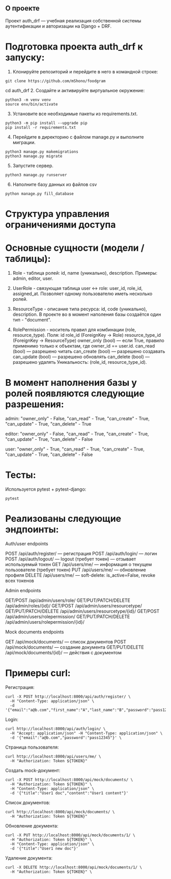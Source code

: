 ## О проекте
Проект auth_drf — учебная реализация собственной системы аутентификации и авторизации на Django + DRF.

# Подготовка проекта auth_drf к запуску:
1. Клонируйте репозиторий и перейдите в него в командной строке:
```
git clone https://github.com/mShono/foodgram
```
cd auth_drf
2. Cоздайте и активируйте виртуальное окружение:
```
python3 -m venv venv
source env/bin/activate
```
3. Установите все необходимые пакеты из requirements.txt.
```
python3 -m pip install --upgrade pip
pip install -r requirements.txt
```
4. Перейдите в директорию с файлом manage.py и выполните миграции.
```
python3 manage.py makemigrations
python3 manage.py migrate
```
5. Запустите сервер.
```
python3 manage.py runserver
```
6. Наполните базу данных из файлов csv
```
python manage.py fill_database
```

# Cтруктура управления ограничениями доступа
# Основные сущности (модели / таблицы):

1. Role - таблица ролей: id, name (уникально), description.
Примеры: admin, editor, user.

2. UserRole - связующая таблица user ↔ role: user_id, role_id, assigned_at.
Позволяет одному пользователю иметь несколько ролей.

3. ResourceType - описание типа ресурса: id, code (уникально), description.
В проекте во в момент наполения базы создаётся один тип - "document".

4. RolePermission - носитель правил для комбинации (role, resource_type). Поля:
id
role_id (ForeignKey → Role)
resource_type_id (ForeignKey → ResourceType)
owner_only (bool) — если True, правило применимо только к объектам, где owner_id == user.id.
can_read (bool) — разрешено читать
can_create (bool) — разрешено создавать
can_update (bool) — разрешено обновлять
can_delete (bool) — разрешено удалять
Уникальность: (role_id, resource_type_id).

# В момент наполнения базы у ролей появляются следующие разрешения:
admin:
    "owner_only" - False,
    "can_read" - True,
    "can_create" - True,
    "can_update" - True,
    "can_delete" - True

editor:
    "owner_only" - False,
    "can_read" - True,
    "can_create" - True,
    "can_update" - True,
    "can_delete" - False

user:
    "owner_only" - True,
    "can_read" - True,
    "can_create" - True,
    "can_update" - True,
    "can_delete" - False

# Тесты:
Используется pytest + pytest-django:
```
pytest
```

# Реализованы следующие эндпоинты:

Auth/user endpoints

POST /api/auth/register/ — регистрация
POST /api/auth/login/ — логин
POST /api/auth/logout/ — logout (требует токен) — отзывает используемый токен
GET /api/users/me/ — информация о текущем пользователе (требует токен)
PUT /api/users/me/ — обновление профиля
DELETE /api/users/me/ — soft-delete: is_active=False, revoke всех токенов

Admin endpoints

GET/POST /api/admin/users/role/
GET/PUT/PATCH/DELETE /api/admin/roles/{id}/
GET/POST /api/admin/users/resourcetype/
GET/PUT/PATCH/DELETE /api/admin/users/resourcetype/{id}/
GET/POST /api/admin/users/rolepermission/
GET/PUT/PATCH/DELETE /api/admin/users/rolepermission/{id}/

Mock documents endpoints

GET /api/mock/documents/ — список документов
POST /api/mock/documents/ — создание документа
GET/PUT/DELETE /api/mock/documents/{id}/ — действия с документом

# Примеры curl:
Регистрация:
```
curl -X POST http://localhost:8000/api/auth/register/ \
  -H "Content-Type: application/json" \
  -d '{"email":"a@b.com","first_name":"A","last_name":"B","password":"pass12345","password_confirm":"pass12345"}'
```
Login:
```
curl http://localhost:8000/api/auth/login/ \
  -H "Accept: application/json" -H "Content-Type: application/json" \
  -d '{"email":"a@b.com","password":"pass12345"}' \
```
Страница пользователя:
```
curl http://localhost:8000/api/users/me/ \
  -H "Authorization: Token ${TOKEN}"
```
Создать mock-документ:
```
curl -X POST http://localhost:8000/api/mock/documents/ \
  -H "Authorization: Token ${TOKEN}" \
  -H "Content-Type: application/json" \
  -d '{"title":"User1 doc","content":"User1 content"}'
```
Список документов:
```
curl http://localhost:8000/api/mock/documents/ \
  -H "Authorization: Token ${TOKEN}"
```
Обновление документа:
```
curl -X PUT http://localhost:8000/api/mock/documents/1/ \
  -H "Authorization: Token ${TOKEN}" \
  -H "Content-Type: application/json" \
  -d '{"title":"User1 new doc"}'
```
Удаление документа:
```
curl -X DELETE http://localhost:8000/api/mock/documents/1/ \
  -H "Authorization: Token ${TOKEN}" \
```